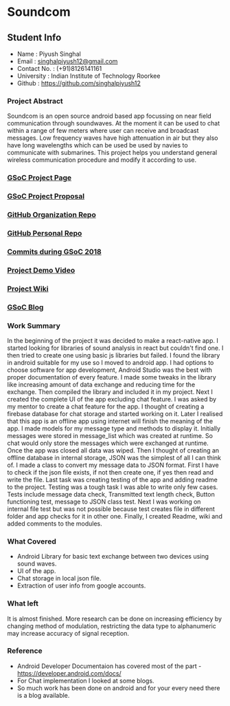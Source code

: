 # Soundcom

## Student Info
* Name : Piyush Singhal
* Email : singhalpiyush12@gmail.com
* Contact No. : (+91)8126141161
* University : Indian Institute of Technology Roorkee
* Github : https://github.com/singhalpiyush12


### Project Abstract
Soundcom is an open source android based app focussing on near field communication through soundwaves. At the moment it can be used to chat within a range of few meters where user can receive and broadcast messages. Low frequency waves have high attenuation in air but they also have long wavelengths which can be used be used by navies to communicate with submarines. This project helps you understand general wireless communication procedure and modify it according to use.


### [GSoC Project Page](https://summerofcode.withgoogle.com/projects/#4619289777143808)

### [GSoC Project Proposal](https://docs.google.com/document/d/1qIofVVXrrT2igRucCMwTHAL9sJZPFY692SvkAqaPlaY/edit?usp=sharing)

### [GitHub Organization Repo](https://github.com/scorelab/soundcom)

### [GitHub Personal Repo](http://github.com/singhalpiyush12/soundcom)

### [Commits during GSoC 2018](https://github.com/singhalpiyush12/soundcom/commits/master)

### [Project Demo Video](https://drive.google.com/file/d/1QSEJx1tP35t-_ZtvqYZ-KsA3ZNMTRbLB/view?usp=sharing)

### [Project Wiki](http://github.com/scorelab/soundcom/wiki)

### [GSoC Blog](https://medium.com/@piyushsinghal/gsoc18-with-sustainable-computing-research-score-lab-6ebe42635a05)

### Work Summary
In the beginning of the project it was decided to make a react-native app. I started looking for libraries of sound analysis in react but couldn't find one. I then tried to create one using basic js libraries but failed. I found the library in android suitable for my use so I moved to android app. I had options to choose software for app development, Android Studio was the best with proper documentation of every feature. I made some tweaks in the library like increasing amount of data exchange and reducing time for the exchange. Then compiled the library and included it in my project. Next I created the complete UI of the app excluding chat feature. I was asked by my mentor to create a chat feature for the app. I thought of creating a firebase database for chat storage and started working on it. Later I realised that this app is an offline app using internet will finish the meaning of the app. I made models for my message type and methods to display it. Initially messages were stored in message_list which was created at runtime. So chat would only store the messages which were exchanged at runtime. Once the app was closed all data was wiped. Then I thought of creating an offline database in internal storage, JSON was the simplest of all I can think of. I made a class to convert my message data to JSON format. First I have to check if the json file exists, if not then create one, if yes then read and write the file. Last task was creating testing of the app and adding readme to the project. Testing was a tough task I was able to write only few cases. Tests include message data check, Transmitted text length check, Button functioning test, message to JSON class test. Next I was working on internal file test but was not possible because test creates file in different folder and app checks for it in other one. Finally, I created Readme, wiki and added comments to the modules.

### What Covered
* Android Library for basic text exchange between two devices using sound waves.
* UI of the app.
* Chat storage in local json file.
* Extraction of user info from google accounts.

### What left
It is almost finished. More research can be done on increasing efficiency by changing method of modulation, restricting the data type to alphanumeric may increase accuracy of signal reception.   

### Reference
* Android Developer Documentaion has covered most of the part - https://developer.android.com/docs/
* For Chat implementation I looked at some blogs.
* So much work has been done on android and for your every need there is a blog available.


